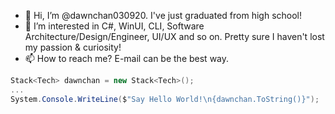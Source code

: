 - 👋 Hi, I’m @dawnchan030920. I've just graduated from high school!
- 👀 I’m interested in C#, WinUI, CLI, Software Architecture/Design/Engineer, UI/UX and so on. Pretty sure I haven't lost my passion & curiosity!
- 📫 How to reach me? E-mail can be the best way.

```csharp
Stack<Tech> dawnchan = new Stack<Tech>();
...
System.Console.WriteLine($"Say Hello World!\n{dawnchan.ToString()}");
```
